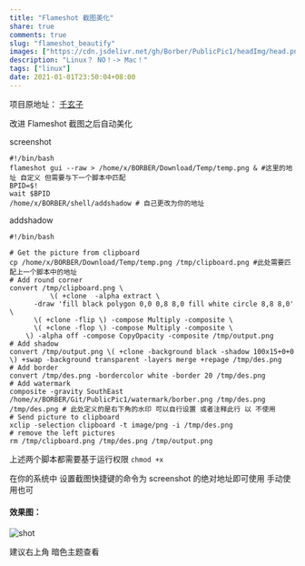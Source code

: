 ```yaml
---
title: "Flameshot 截图美化"
share: true
comments: true
slug: "flameshot_beautify"
images: ["https://cdn.jsdelivr.net/gh/Borber/PublicPic1/headImg/head.png"] 
description: "Linux？ NO！-> Mac！"
tags: ["linux"]
date: 2021-01-01T23:50:04+08:00
---
```


 项目原地址： [千玄子](https://gitlab.com/zjuyk/user-scripts/-/blob/master/.local/bin/addshadow)

改进 Flameshot 截图之后自动美化

screenshot

```shell
#!/bin/bash 
flameshot gui --raw > /home/x/BORBER/Download/Temp/temp.png & #这里的地址 自定义 但需要与下一个脚本中匹配
BPID=$!
wait $BPID                                                                                             
/home/x/BORBER/shell/addshadow # 自己更改为你的地址
```

addshadow

```shell
#!/bin/bash

# Get the picture from clipboard
cp /home/x/BORBER/Download/Temp/temp.png /tmp/clipboard.png #此处需要匹配上一个脚本中的地址
# Add round corner
convert /tmp/clipboard.png \
          \( +clone  -alpha extract \
      -draw 'fill black polygon 0,0 0,8 8,0 fill white circle 8,8 8,0' \
      \( +clone -flip \) -compose Multiply -composite \
      \( +clone -flop \) -compose Multiply -composite \
    \) -alpha off -compose CopyOpacity -composite /tmp/output.png
# Add shadow
convert /tmp/output.png \( +clone -background black -shadow 100x15+0+0 \) +swap -background transparent -layers merge +repage /tmp/des.png
# Add border
convert /tmp/des.png -bordercolor white -border 20 /tmp/des.png
# Add watermark
composite -gravity SouthEast /home/x/BORBER/Git/PublicPic1/watermark/borber.png /tmp/des.png /tmp/des.png # 此处定义的是右下角的水印 可以自行设置 或者注释此行 以 不使用
# Send picture to clipboard
xclip -selection clipboard -t image/png -i /tmp/des.png
# remove the left pictures
rm /tmp/clipboard.png /tmp/des.png /tmp/output.png

```

上述两个脚本都需要基于运行权限 `chmod +x` 

在你的系统中 设置截图快捷键的命令为 screenshot 的绝对地址即可使用 手动使用也可

#### 效果图：

![shot](https://cdn.jsdelivr.net/gh/Borber/PublicPic1@master/teach/Flameshot/shot.png)

建议右上角 暗色主题查看